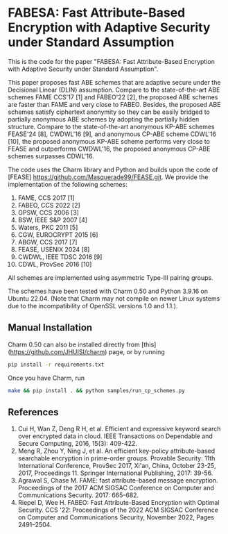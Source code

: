 # FABESA: Fast Attribute-Based Encryption with Adaptive Security under Standard Assumption

This is the code for the paper "FABESA: Fast Attribute-Based Encryption with Adaptive Security under Standard Assumption".

This paper proposes fast ABE schemes that are adaptive secure under the Decisional Linear (DLIN) assumption. Compare to the state-of-the-art ABE schemes FAME CCS'17 [1] and FABEO'22 [2], the proposed ABE schemes are faster than FAME and very close to FABEO. Besides, the proposed ABE schemes satisfy ciphertext anonymity so they can be easily bridged to partially anonymous ABE schemes by adopting the partially hidden structure. Compare to the state-of-the-art anonymous KP-ABE schemes FEASE'24 [8], CWDWL'16 [9], and anonymous CP-ABE scheme CDWL'16 [10], the proposed anonymous KP-ABE scheme performs very close to FEASE and outperforms CWDWL'16, the proposed anonymous CP-ABE schemes surpasses CDWL'16. 

The code uses the Charm library and Python and builds upon the code of [FEASE] https://github.com/Masquerade99/FEASE.git. We provide the implementation of the following schemes:

1. FAME, CCS 2017 [1]
2. FABEO, CCS 2022 [2]
3. GPSW, CCS 2006 [3]
4. BSW, IEEE S&P 2007 [4]
5. Waters, PKC 2011 [5]
6. CGW, EUROCRYPT 2015 [6]
7. ABGW, CCS 2017 [7]
8. FEASE, USENIX 2024 [8]
9. CWDWL, IEEE TDSC 2016 [9]
10. CDWL, ProvSec 2016 [10]

All schemes are implemented using asymmetric Type-III pairing groups.

The schemes have been tested with Charm 0.50 and Python 3.9.16 on Ubuntu 22.04. (Note that Charm may not compile on newer Linux systems due to the incompatibility of OpenSSL versions 1.0 and 1.1.).


## Manual Installation

Charm 0.50 can also be installed directly from [this] (https://github.com/JHUISI/charm) page, or by running

```sh
pip install -r requirements.txt
```
Once you have Charm, run
```sh
make && pip install . && python samples/run_cp_schemes.py
```

## References

1. Cui H, Wan Z, Deng R H, et al. Efficient and expressive keyword search over encrypted data in cloud. IEEE Transactions on Dependable and Secure Computing, 2016, 15(3): 409-422.
2. Meng R, Zhou Y, Ning J, et al. An efficient key-policy attribute-based searchable encryption in prime-order groups. Provable Security: 11th International Conference, ProvSec 2017, Xi'an, China, October 23-25, 2017, Proceedings 11. Springer International Publishing, 2017: 39-56.
3. Agrawal S, Chase M. FAME: fast attribute-based message encryption. Proceedings of the 2017 ACM SIGSAC Conference on Computer and Communications Security. 2017: 665-682.
4. Riepel D, Wee H. FABEO: Fast Attribute-Based Encryption with Optimal Security. CCS '22: Proceedings of the 2022 ACM SIGSAC Conference on Computer and Communications Security, November 2022, Pages 2491–2504.
